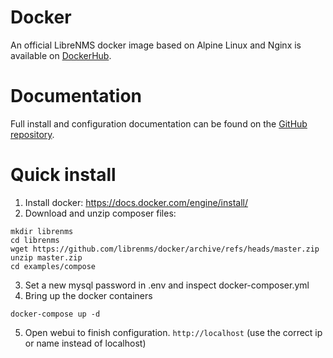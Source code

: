 # Docker

An official LibreNMS docker image based on Alpine Linux and Nginx is available
on [DockerHub](https://hub.docker.com/r/librenms/librenms/).

# Documentation

Full install and configuration documentation can be found on the [GitHub repository](https://github.com/librenms/docker).

# Quick install
1. Install docker: https://docs.docker.com/engine/install/
2. Download and unzip composer files:
```
mkdir librenms
cd librenms
wget https://github.com/librenms/docker/archive/refs/heads/master.zip
unzip master.zip
cd examples/compose
```
3. Set a new mysql password in .env and inspect docker-composer.yml
4. Bring up the docker containers
```
docker-compose up -d
```
5. Open webui to finish configuration. `http://localhost` (use the correct ip or name instead of localhost)
